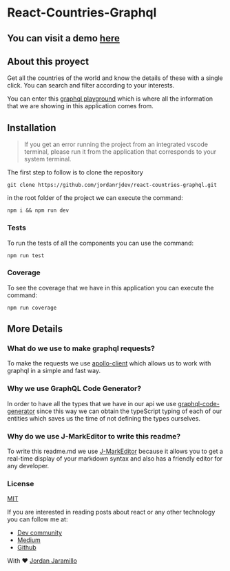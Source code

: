 # React-Countries-Graphql

## You can visit a demo [here](https://react-countries-graphql.vercel.app)

## About this proyect

Get all the countries of the world and know the details of these with a single click. You can search and filter according to your interests.

You can enter this [graphql playground](https://countries.trevorblades.com/) which is where all the information that we are showing in this application comes from.

## Installation

> If you get an error running the project from an integrated vscode terminal, please run it from the application that corresponds to your system terminal.

The first step to follow is to clone the repository

```
git clone https://github.com/jordanrjdev/react-countries-graphql.git
```

in the root folder of the project we can execute the command:

```
npm i && npm run dev
```

### Tests

To run the tests of all the components you can use the command:

```
npm run test
```

### Coverage

To see the coverage that we have in this application you can execute the command:

```
npm run coverage
```

## More Details

### What do we use to make graphql requests?

To make the requests we use [apollo-client](https://www.apollographql.com/) which allows us to work with graphql in a simple and fast way.

### Why we use GraphQL Code Generator?

In order to have all the types that we have in our api we use [graphql-code-generator](https://www.graphql-code-generator.com) since this way we can obtain the typeScript typing of each of our entities which saves us the time of not defining the types ourselves.

### Why do we use J-MarkEditor to write this readme?

To write this readme.md we use [J-MarkEditor](https://jmarkeditor.jordanjaramillo.co) because it allows you to get a real-time display of your markdown syntax and also has a friendly editor for any developer.

### License

[MIT](https://choosealicense.com/licenses/mit/)

If you are interested in reading posts about react or any other technology you can follow me at:

- [Dev community](https://dev.to/jordandev)
- [Medium](https://medium.com/@jordanrjdev)
- [Github](https://github.com/jordanrjdev)

With ❤️ [Jordan Jaramillo](https://jordanjaramillo.co)
